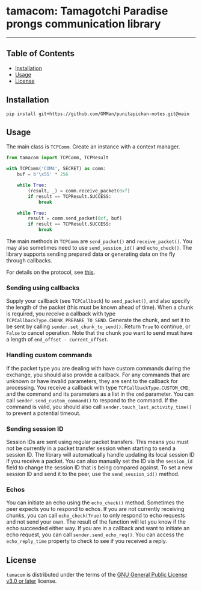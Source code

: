 # tamacom: Tamagotchi Paradise prongs communication library

-----

## Table of Contents

- [Installation](#installation)
- [Usage](#usage)
- [License](#license)

## Installation

```console
pip install git+https://github.com/GMMan/punitapichan-notes.git@main
```

## Usage

The main class is `TCPComm`. Create an instance with a context manager.

```py
from tamacom import TCPComm, TCPResult

with TCPComm('COM4', SECRET) as comm:
    buf = b'\x55' * 256

    while True:
        (result, _) = comm.receive_packet(0xf)
        if result == TCPResult.SUCCESS:
            break

    while True:
        result = comm.send_packet(0xf, buf)
        if result == TCPResult.SUCCESS:
            break
```

The main methods in `TCPComm` are `send_packet()` and `receive_packet()`. You
may also sometimes need to use `send_session_id()` and `echo_check()`. The
library supports sending prepared data or generating data on the fly through
callbacks.

For details on the protocol, see [this](https://gist.github.com/GMMan/4948c6acae55ae53002a5f270704af5f).

### Sending using callbacks

Supply your callback (see `TCPCallback`) to `send_packet()`, and also specify
the length of the packet (this must be known ahead of time). When a chunk is
required, you receive a callback with type `TCPCallbackType.CHUNK_PREPARE_TO_SEND`.
Generate the chunk, and set it to be sent by calling `sender.set_chunk_to_send()`.
Return `True` to continue, or `False` to cancel operation. Note that the chunk
you want to send must have a length of `end_offset - current_offset`.

### Handling custom commands

If the packet type you are dealing with have custom commands during the
exchange, you should also provide a callback. For any commands that are unknown
or have invalid parameters, they are sent to the callback for processing.
You receive a callback with type `TCPCallbackType.CUSTOM_CMD`, and the command
and its parameters as a list in the `cmd` parameter. You can call
`sender.send_custom_command()` to respond to the command. If the command is
valid, you should also call `sender.touch_last_activity_time()` to prevent
a potential timeout.

### Sending session ID

Session IDs are sent using regular packet transfers. This means you must not be
currently in a packet transfer session when starting to send a session ID.
The library will automatically handle updating its local session ID if you
receive a packet. You can also manually set the ID via the `session_id` field
to change the session ID that is being compared against. To set a new session
ID and send it to the peer, use the `send_session_id()` method.

### Echos

You can initiate an echo using the `echo_check()` method. Sometimes the peer
expects you to respond to echos. If you are not currently receiving chunks,
you can call `echo_check(True)` to only respond to echo requests and not send
your own. The result of the function will let you know if the echo succeeded
either way. If you are in a callback and want to initiate an echo request,
you can call `sender.send_echo_req()`. You can access the `echo_reply_time`
property to check to see if you received a reply.

## License

`tamacom` is distributed under the terms of the [GNU General Public License v3.0 or later](https://spdx.org/licenses/GPL-3.0-or-later.html) license.
